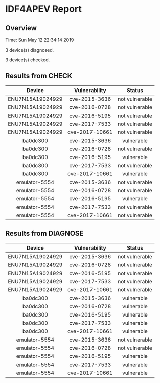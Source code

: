 # IDF4APEV Report

## Overview

Time: Sun May 12 22:34:14 2019

3 device(s) diagnosed.

3 device(s) checked.

## Results from CHECK

|Device|Vulnerability|Status|
|:-:|:-:|:-:|
|ENU7N15A19024929|cve-2015-3636|not vulnerable|
|ENU7N15A19024929|cve-2016-0728|not vulnerable|
|ENU7N15A19024929|cve-2016-5195|not vulnerable|
|ENU7N15A19024929|cve-2017-7533|not vulnerable|
|ENU7N15A19024929|cve-2017-10661|not vulnerable|
|ba0dc300|cve-2015-3636|vulnerable|
|ba0dc300|cve-2016-0728|not vulnerable|
|ba0dc300|cve-2016-5195|vulnerable|
|ba0dc300|cve-2017-7533|not vulnerable|
|ba0dc300|cve-2017-10661|vulnerable|
|emulator-5554|cve-2015-3636|not vulnerable|
|emulator-5554|cve-2016-0728|not vulnerable|
|emulator-5554|cve-2016-5195|vulnerable|
|emulator-5554|cve-2017-7533|not vulnerable|
|emulator-5554|cve-2017-10661|not vulnerable|

## Results from DIAGNOSE

|Device|Vulnerability|Status|
|:-:|:-:|:-:|
|ENU7N15A19024929|cve-2015-3636|not vulnerable|
|ENU7N15A19024929|cve-2016-0728|not vulnerable|
|ENU7N15A19024929|cve-2016-5195|not vulnerable|
|ENU7N15A19024929|cve-2017-7533|not vulnerable|
|ENU7N15A19024929|cve-2017-10661|not vulnerable|
|ba0dc300|cve-2015-3636|vulnerable|
|ba0dc300|cve-2016-0728|vulnerable|
|ba0dc300|cve-2016-5195|vulnerable|
|ba0dc300|cve-2017-7533|vulnerable|
|ba0dc300|cve-2017-10661|vulnerable|
|emulator-5554|cve-2015-3636|not vulnerable|
|emulator-5554|cve-2016-0728|not vulnerable|
|emulator-5554|cve-2016-5195|vulnerable|
|emulator-5554|cve-2017-7533|vulnerable|
|emulator-5554|cve-2017-10661|vulnerable|

